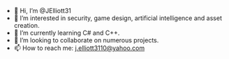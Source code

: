 - 👋 Hi, I’m @JElliott31
- 👀 I’m interested in security, game design, artificial intelligence and asset creation.
- 🌱 I’m currently learning C# and C++.
- 💞️ I’m looking to collaborate on numerous projects.
- 📫 How to reach me: j.elliott3110@yahoo.com

<!---
JElliott31/JElliott31 is a ✨ special ✨ repository because its `README.md` (this file) appears on your GitHub profile.
You can click the Preview link to take a look at your changes.
--->

